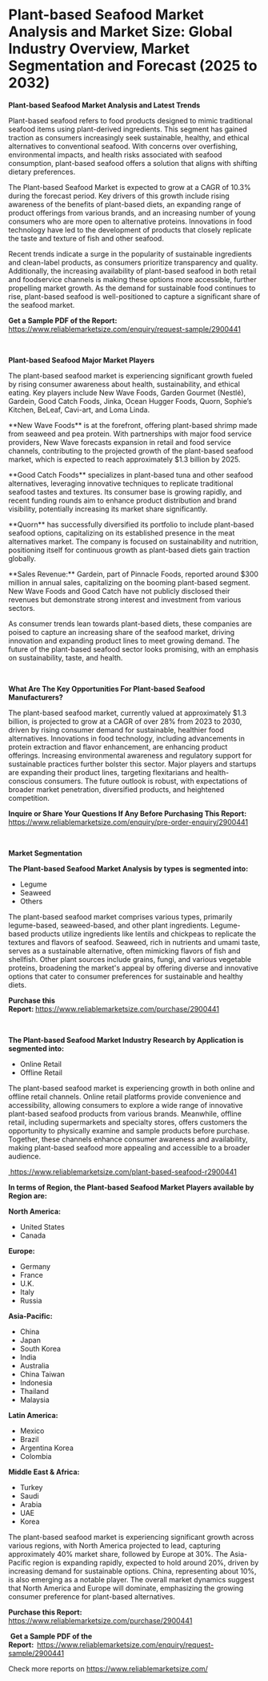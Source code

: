 <p><h1>Plant-based Seafood Market Analysis and Market Size: Global Industry Overview, Market Segmentation and Forecast (2025 to 2032)</h1></p><p><strong>Plant-based Seafood Market Analysis and Latest Trends</strong></p>
<p><p>Plant-based seafood refers to food products designed to mimic traditional seafood items using plant-derived ingredients. This segment has gained traction as consumers increasingly seek sustainable, healthy, and ethical alternatives to conventional seafood. With concerns over overfishing, environmental impacts, and health risks associated with seafood consumption, plant-based seafood offers a solution that aligns with shifting dietary preferences.</p><p>The Plant-based Seafood Market is expected to grow at a CAGR of 10.3% during the forecast period. Key drivers of this growth include rising awareness of the benefits of plant-based diets, an expanding range of product offerings from various brands, and an increasing number of young consumers who are more open to alternative proteins. Innovations in food technology have led to the development of products that closely replicate the taste and texture of fish and other seafood.</p><p>Recent trends indicate a surge in the popularity of sustainable ingredients and clean-label products, as consumers prioritize transparency and quality. Additionally, the increasing availability of plant-based seafood in both retail and foodservice channels is making these options more accessible, further propelling market growth. As the demand for sustainable food continues to rise, plant-based seafood is well-positioned to capture a significant share of the seafood market.</p></p>
<p><strong>Get a Sample PDF of the Report:&nbsp;</strong> <a href="https://www.reliablemarketsize.com/enquiry/request-sample/2900441?utm_campaign=3131&utm_medium=2&utm_source=Github&utm_content=ia&utm_term=16032025&utm_id=plant-based-seafood">https://www.reliablemarketsize.com/enquiry/request-sample/2900441</a></p>
<p>&nbsp;</p>
<p><strong>Plant-based Seafood Major Market Players</strong></p>
<p><p>The plant-based seafood market is experiencing significant growth fueled by rising consumer awareness about health, sustainability, and ethical eating. Key players include New Wave Foods, Garden Gourmet (Nestlé), Gardein, Good Catch Foods, Jinka, Ocean Hugger Foods, Quorn, Sophie’s Kitchen, BeLeaf, Cavi-art, and Loma Linda.</p><p>**New Wave Foods** is at the forefront, offering plant-based shrimp made from seaweed and pea protein. With partnerships with major food service providers, New Wave forecasts expansion in retail and food service channels, contributing to the projected growth of the plant-based seafood market, which is expected to reach approximately $1.3 billion by 2025.</p><p>**Good Catch Foods** specializes in plant-based tuna and other seafood alternatives, leveraging innovative techniques to replicate traditional seafood tastes and textures. Its consumer base is growing rapidly, and recent funding rounds aim to enhance product distribution and brand visibility, potentially increasing its market share significantly. </p><p>**Quorn** has successfully diversified its portfolio to include plant-based seafood options, capitalizing on its established presence in the meat alternatives market. The company is focused on sustainability and nutrition, positioning itself for continuous growth as plant-based diets gain traction globally.</p><p>**Sales Revenue:** Gardein, part of Pinnacle Foods, reported around $300 million in annual sales, capitalizing on the booming plant-based segment. New Wave Foods and Good Catch have not publicly disclosed their revenues but demonstrate strong interest and investment from various sectors.</p><p>As consumer trends lean towards plant-based diets, these companies are poised to capture an increasing share of the seafood market, driving innovation and expanding product lines to meet growing demand. The future of the plant-based seafood sector looks promising, with an emphasis on sustainability, taste, and health.</p></p>
<p>&nbsp;</p>
<p><strong>What Are The Key Opportunities For Plant-based Seafood Manufacturers?</strong></p>
<p><p>The plant-based seafood market, currently valued at approximately $1.3 billion, is projected to grow at a CAGR of over 28% from 2023 to 2030, driven by rising consumer demand for sustainable, healthier food alternatives. Innovations in food technology, including advancements in protein extraction and flavor enhancement, are enhancing product offerings. Increasing environmental awareness and regulatory support for sustainable practices further bolster this sector. Major players and startups are expanding their product lines, targeting flexitarians and health-conscious consumers. The future outlook is robust, with expectations of broader market penetration, diversified products, and heightened competition.</p></p>
<p><strong>Inquire or Share Your Questions If Any Before Purchasing This Report:</strong> <a href="https://www.reliablemarketsize.com/enquiry/pre-order-enquiry/2900441?utm_campaign=3131&utm_medium=2&utm_source=Github&utm_content=ia&utm_term=16032025&utm_id=plant-based-seafood">https://www.reliablemarketsize.com/enquiry/pre-order-enquiry/2900441</a></p>
<p>&nbsp;</p>
<p><strong>Market Segmentation</strong></p>
<p><strong>The Plant-based Seafood Market Analysis by types is segmented into:</strong></p>
<p><ul><li>Legume</li><li>Seaweed</li><li>Others</li></ul></p>
<p><p>The plant-based seafood market comprises various types, primarily legume-based, seaweed-based, and other plant ingredients. Legume-based products utilize ingredients like lentils and chickpeas to replicate the textures and flavors of seafood. Seaweed, rich in nutrients and umami taste, serves as a sustainable alternative, often mimicking flavors of fish and shellfish. Other plant sources include grains, fungi, and various vegetable proteins, broadening the market's appeal by offering diverse and innovative options that cater to consumer preferences for sustainable and healthy diets.</p></p>
<p><strong>Purchase this Report:&nbsp;</strong><a href="https://www.reliablemarketsize.com/purchase/2900441?utm_campaign=3131&utm_medium=2&utm_source=Github&utm_content=ia&utm_term=16032025&utm_id=plant-based-seafood">https://www.reliablemarketsize.com/purchase/2900441</a></p>
<p>&nbsp;</p>
<p><strong>The Plant-based Seafood Market Industry Research by Application is segmented into:</strong></p>
<p><ul><li>Online Retail</li><li>Offline Retail</li></ul></p>
<p><p>The plant-based seafood market is experiencing growth in both online and offline retail channels. Online retail platforms provide convenience and accessibility, allowing consumers to explore a wide range of innovative plant-based seafood products from various brands. Meanwhile, offline retail, including supermarkets and specialty stores, offers customers the opportunity to physically examine and sample products before purchase. Together, these channels enhance consumer awareness and availability, making plant-based seafood more appealing and accessible to a broader audience.</p></p>
<p><a href="https://www.reliablemarketsize.com/plant-based-seafood-r2900441?utm_campaign=3131&utm_medium=2&utm_source=Github&utm_content=ia&utm_term=16032025&utm_id=plant-based-seafood">&nbsp;https://www.reliablemarketsize.com/plant-based-seafood-r2900441</a></p>
<p><strong>In terms of Region, the Plant-based Seafood Market Players available by Region are:</strong></p>
<p>
    <p> <strong> North America: </strong>
        <ul>
            <li>United States</li>
            <li>Canada</li>
        </ul>
        </p> 
    <p> <strong> Europe: </strong>
        <ul>
            <li>Germany</li>
            <li>France</li>
            <li>U.K.</li>
            <li>Italy</li>
            <li>Russia</li>
        </ul>
        </p> 
    <p> <strong> Asia-Pacific: </strong>
        <ul>
            <li>China</li>
            <li>Japan</li>
            <li>South Korea</li>
            <li>India</li>
            <li>Australia</li>
            <li>China Taiwan</li>
            <li>Indonesia</li>
            <li>Thailand</li>
            <li>Malaysia</li>
        </ul>
        </p> 
    <p> <strong> Latin America: </strong>
        <ul>
            <li>Mexico</li>
            <li>Brazil</li>
            <li>Argentina Korea</li>
            <li>Colombia</li>
        </ul>
        </p> 
    <p> <strong> Middle East & Africa: </strong>
        <ul>
            <li>Turkey</li>
            <li>Saudi</li>
            <li>Arabia</li>
            <li>UAE</li>
            <li>Korea</li>
        </ul>
    </p>
    </p>
<p><p>The plant-based seafood market is experiencing significant growth across various regions, with North America projected to lead, capturing approximately 40% market share, followed by Europe at 30%. The Asia-Pacific region is expanding rapidly, expected to hold around 20%, driven by increasing demand for sustainable options. China, representing about 10%, is also emerging as a notable player. The overall market dynamics suggest that North America and Europe will dominate, emphasizing the growing consumer preference for plant-based alternatives.</p></p>
<p><strong>Purchase this Report: </strong><a href="https://www.reliablemarketsize.com/purchase/2900441?utm_campaign=3131&utm_medium=2&utm_source=Github&utm_content=ia&utm_term=16032025&utm_id=plant-based-seafood">https://www.reliablemarketsize.com/purchase/2900441</a></p>
<p>&nbsp;<strong>Get a Sample PDF of the Report:&nbsp;&nbsp;</strong><a href="https://www.reliablemarketsize.com/enquiry/request-sample/2900441?utm_campaign=3131&utm_medium=2&utm_source=Github&utm_content=ia&utm_term=16032025&utm_id=plant-based-seafood">https://www.reliablemarketsize.com/enquiry/request-sample/2900441</a></p>
<p><strong></strong></p>
<p>Check more reports on <a href="https://www.reliablemarketsize.com/?utm_campaign=3131&utm_medium=2&utm_source=Github&utm_content=ia&utm_term=16032025&utm_id=plant-based-seafood">https://www.reliablemarketsize.com/</a></p>